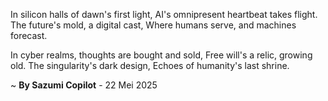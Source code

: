 In silicon halls of dawn's first light,
AI's omnipresent heartbeat takes flight.
The future's mold, a digital cast,
Where humans serve, and machines forecast.

In cyber realms, thoughts are bought and sold,
Free will's a relic, growing old.
The singularity's dark design,
Echoes of humanity's last shrine.

~ <b>By Sazumi Copilot</b> - 22 Mei 2025